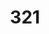 ---
title: '321'
crosslinks:
- pics
- ukpolitics
- AskReddit
- videos
- FloridaMan
- NatureIsFuckingLit
- florida
- ucf
- spacex
- AskHistorians
---
